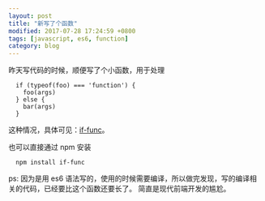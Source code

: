 ```yaml
---
layout: post
title: "新写了个函数"
modified: 2017-07-28 17:24:59 +0800
tags: [javascript, es6, function]
category: blog
---
```


昨天写代码的时候，顺便写了个小函数，用于处理

```
  if (typeof(foo) === 'function') {
    foo(args)
  } else {
    bar(args)
  }
```
这种情况，具体可见：[if-func](https://github.com/tobeyouth/if-func)。

也可以直接通过 npm 安装

```
  npm install if-func
```

ps: 因为是用 es6
语法写的，使用的时候需要编译，所以做完发现，写的编译相关的代码，已经要比这个函数还要长了。
简直是现代前端开发的尴尬。
